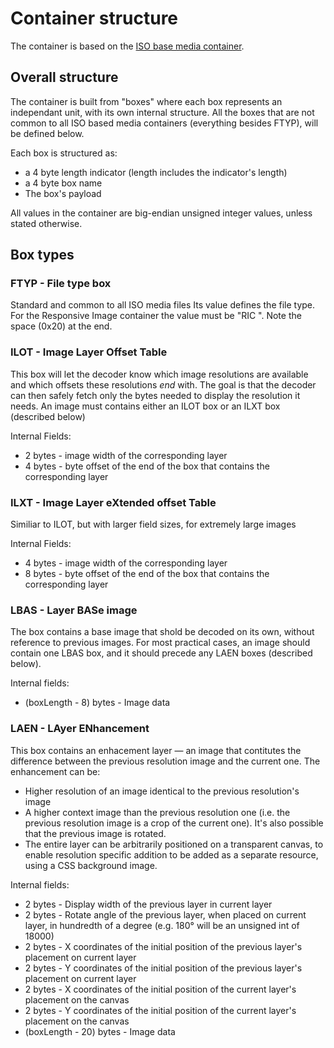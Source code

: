 # Container structure

The container is based on the [ISO base media container](http://en.wikipedia.org/wiki/ISO_base_media_file_format).

## Overall structure
The container is built from "boxes" where each box represents an independant unit, with its own internal structure. All the boxes that are not common to all ISO based media containers (everything besides FTYP), will be defined below.

Each box is structured as:
* a 4 byte length indicator (length includes the indicator's length)
* a 4 byte box name
* The box's payload

All values in the container are big-endian unsigned integer values, unless stated otherwise.

## Box types

### FTYP - File type box 
Standard and common to all ISO media files
Its value defines the file type. For the Responsive Image container the
value must be "RIC ". Note the space (0x20) at the end.

### ILOT - Image Layer Offset Table

This box will let the decoder know which image resolutions are available
and which offsets these resolutions *end* with.
The goal is that the decoder can then safely fetch only the bytes needed
to display the resolution it needs.
An image must contains either an ILOT box or an ILXT box (described
below)

Internal Fields:
* 2 bytes - image width of the corresponding layer
* 4 bytes - byte offset of the end of the box that contains the corresponding layer

### ILXT - Image Layer eXtended offset Table

Similiar to ILOT, but with larger field sizes, for extremely large images

Internal Fields:
* 4 bytes - image width of the corresponding layer
* 8 bytes - byte offset of the end of the box that contains the corresponding layer

### LBAS - Layer BASe image

The box contains a base image that shold be decoded on its own, without reference to previous images.
For most practical cases, an image should contain one LBAS box, and it
should precede any LAEN boxes (described below).

Internal fields:
* (boxLength - 8) bytes - Image data

### LAEN - LAyer ENhancement
This box contains an enhacement layer &mdash; an image that contitutes
the difference between the previous resolution image and the current
one.
The enhancement can be:
* Higher resolution of an image identical to the previous resolution's
image
* A higher context image than the previous resolution one (i.e. the
previous resolution image is a crop of the current one). It's also
possible that the previous image is rotated.
* The entire layer can be arbitrarily positioned on a transparent
canvas, to enable resolution specific addition to be added as a separate
resource, using a CSS background image.

Internal fields:
* 2 bytes - Display width of the previous layer in current layer
* 2 bytes - Rotate angle of the previous layer, when placed on current layer, in hundredth of a degree (e.g. 180° will be an unsigned int of 18000)
* 2 bytes - X coordinates of the initial position of the previous layer's placement on current layer
* 2 bytes - Y coordinates of the initial position of the previous layer's placement on current layer
* 2 bytes - X coordinates of the initial position of the current layer's placement on the canvas
* 2 bytes - Y coordinates of the initial position of the current layer's placement on the canvas
* (boxLength - 20) bytes - Image data

